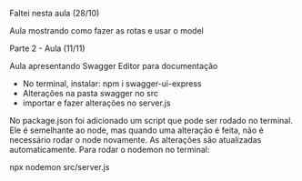 Faltei nesta aula (28/10)

Aula mostrando como fazer as rotas e usar o model

Parte 2 - Aula (11/11)

Aula apresentando Swagger Editor para documentação
- No terminal, instalar: npm i swagger-ui-express
- Alterações na pasta swagger no src
- importar e fazer alterações no server.js

No package.json foi adicionado um script que pode ser rodado no terminal. Ele é semelhante ao node, mas quando uma alteração é feita, não é necessário rodar o node novamente. As alterações são atualizadas automaticamente. Para rodar o nodemon no terminal:

npx nodemon src/server.js